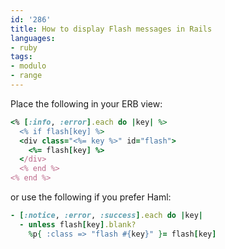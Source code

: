 ```yaml
---
id: '286'
title: How to display Flash messages in Rails
languages:
- ruby
tags:
- modulo
- range
---
```

Place the following in your ERB view:


```ruby
<% [:info, :error].each do |key| %>
  <% if flash[key] %>
  <div class="<%= key %>" id="flash">
    <%= flash[key] %>
  </div>
  <% end %>
<% end %>
```
    

or use the following if you prefer Haml:


```ruby
- [:notice, :error, :success].each do |key|
  - unless flash[key].blank?
    %p{ :class => "flash #{key}" }= flash[key]
```
    

